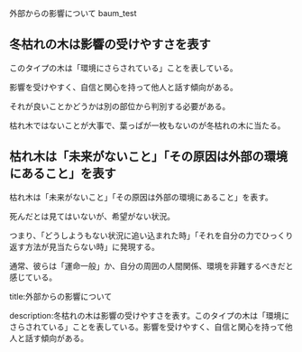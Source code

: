 外部からの影響について
baum_test


## 冬枯れの木は影響の受けやすさを表す

このタイプの木は「環境にさらされている」ことを表している。

影響を受けやすく、自信と関心を持って他人と話す傾向がある。

それが良いことかどうかは別の部位から判別する必要がある。

枯れ木ではないことが大事で、葉っぱが一枚もないのが冬枯れの木に当たる。




## 枯れ木は「未来がないこと」「その原因は外部の環境にあること」を表す

枯れ木は「未来がないこと」「その原因は外部の環境にあること」を表す。

死んだとは見てはいないが、希望がない状況。

つまり、「どうしようもない状況に追い込まれた時」「それを自分の力でひっくり返す方法が見当たらない時」に発現する。

通常、彼らは「運命一般」か、自分の周囲の人間関係、環境を非難するべきだと感じている。






title:外部からの影響について

description:冬枯れの木は影響の受けやすさを表す。このタイプの木は「環境にさらされている」ことを表している。影響を受けやすく、自信と関心を持って他人と話す傾向がある。




